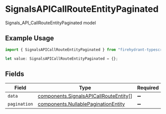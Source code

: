 # SignalsAPICallRouteEntityPaginated

Signals_API_CallRouteEntityPaginated model

## Example Usage

```typescript
import { SignalsAPICallRouteEntityPaginated } from "firehydrant-typescript-sdk/models/components";

let value: SignalsAPICallRouteEntityPaginated = {};
```

## Fields

| Field                                                                                          | Type                                                                                           | Required                                                                                       | Description                                                                                    |
| ---------------------------------------------------------------------------------------------- | ---------------------------------------------------------------------------------------------- | ---------------------------------------------------------------------------------------------- | ---------------------------------------------------------------------------------------------- |
| `data`                                                                                         | [components.SignalsAPICallRouteEntity](../../models/components/signalsapicallrouteentity.md)[] | :heavy_minus_sign:                                                                             | N/A                                                                                            |
| `pagination`                                                                                   | [components.NullablePaginationEntity](../../models/components/nullablepaginationentity.md)     | :heavy_minus_sign:                                                                             | N/A                                                                                            |